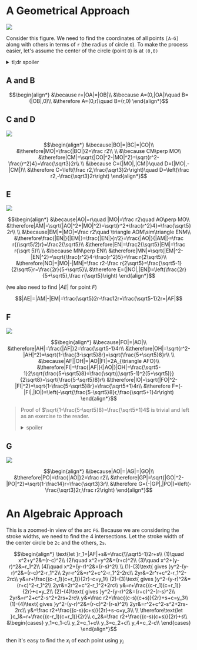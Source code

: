 # A Geometrical Approach
![](assets/o.svg)

Consider this figure. We need to find the coordinates of all points `[A-G]` along with others in terms of `r` (the radius of circle `O`). To make the process easier, let's assume the center of the circle (point `O`) is at `(0,0)`

<details>
    <summary>tl;dr spoiler</summary>

$$\begin{align*}
A&=(0,r)\\
B&=(r,0)\\
C&=\left(\frac r2,\frac{\sqrt3}2r\right)\\
D&=\left(\frac r2,-\frac{\sqrt3}2r\right)\\
E&=\left(\frac{2r}{5+\sqrt5},\frac r{\sqrt5}\right)\\
F&=\left(-\sqrt{\frac{5-\sqrt5}8}r,\frac{\sqrt5+1}4r\right)\\
G&=\left(-\frac{\sqrt3}2r,\frac r2\right)
\end{align*}$$
</details>

## A and B
$$\begin{align*}
&\because r=|OA|=|OB|\\
&\because A=(0,|OA|)\quad B=(|OB|,0)\\
&\therefore A=(0,r)\quad B=(r,0)
\end{align*}$$

## C and D
![](assets/BOC.svg)

$$\begin{align*}
&\because|BO|=|BC|=|CO|\\
&\therefore|MO|=\frac{|BO|}2=\frac r2\\
\\
&\because CM\perp MO\\
&\therefore|CM|=\sqrt{|CO|^2-|MO|^2}=\sqrt{r^2-\frac{r^2}4}=\frac{\sqrt3}2r\\
\\
&\because C=(|MO|,|CM|)\quad D=(|MO|,-|CM|)\\
&\therefore C=\left(\frac r2,\frac{\sqrt3}2r\right)\quad D=\left(\frac r2,-\frac{\sqrt3}2r\right)
\end{align*}$$

## E
![](assets/AOM.svg)

$$\begin{align*}
&\because|AO|=r\quad |MO|=\frac r2\quad AO\perp MO\\
&\therefore|AM|=\sqrt{|AO|^2+|MO|^2}=\sqrt{r^2+\frac{r^2}4}=\frac{\sqrt5}2r\\
\\
&\because|EM|=|MO|=\frac r2\quad \triangle AOM\sim\triangle ENM\\
&\therefore\frac{|EN|}{|EM|}=\frac{|EN|}{r/2}=\frac{|AO|}{|AM|}=\frac r{(\sqrt5/2)r}=\frac2{\sqrt5}\\
&\therefore|EN|=\frac2{\sqrt5}|EM|=\frac r{\sqrt 5}\\
\\
&\because MN\perp EN\\
&\therefore|MN|=\sqrt{|EM|^2-|EN|^2}=\sqrt{\frac{r^2}4-\frac{r^2}5}=\frac r{2\sqrt5}\\
&\therefore|NO|=|MO|-|MN|=\frac r2-\frac r{2\sqrt5}=\frac{\sqrt5-1}{2\sqrt5}r=\frac{2r}{5+\sqrt5}\\
&\therefore E=(|NO|,|EN|)=\left(\frac{2r}{5+\sqrt5},\frac r{\sqrt5}\right)
\end{align*}$$

(we also need to find $|AE|$ for point $F$)

$$|AE|=|AM|-|EM|=\frac{\sqrt5}2r-\frac12r=\frac{\sqrt5-1}2r=|AF|$$


## F
![](assets/AOF.svg)

$$\begin{align*}
&\because|FO|=|AO|\\
&\therefore|AH|=\frac{|AF|}2=\frac{\sqrt5-1}4r\\
&\therefore|OH|=\sqrt{r^2-|AH|^2}=\sqrt{1-\frac{3-\sqrt5}8r}=\sqrt{\frac{5+\sqrt5}8}r\\
\\
&\because|AF||OH|=|AO||FI|=2A_{\triangle AFO}\\
&\therefore|FI|=\frac{|AF|}{|AO|}|OH|=\frac{\sqrt5-1}2\sqrt{\frac{5+\sqrt5}8}=\frac{\sqrt{(\sqrt5-1)^2(5+\sqrt5)}}{2\sqrt8}=\sqrt{\frac{5-\sqrt5}8}r\\
&\therefore|IO|=\sqrt{|FO|^2-|FI|^2}=\sqrt{1-\frac{5-\sqrt5}8r}=\frac{\sqrt5+1}4r\\
&\therefore F=(-|FI|,|IO|)=\left(-\sqrt{\frac{5-\sqrt5}8}r,\frac{\sqrt5+1}4r\right)
\end{align*}$$

<blockquote>

Proof of $\sqrt{1-\frac{5-\sqrt5}8}=\frac{\sqrt5+1}4$ is trivial and left as an exercise to the reader.

<details><summary>spoiler</summary>

$$\sqrt{1-\frac{5-\sqrt5}8}=\sqrt{\frac{3+\sqrt5}8}=\sqrt{\frac{6+2\sqrt5}{16}}=\sqrt{\frac{5+2\sqrt5+1}{16}}=\sqrt{\frac{(\sqrt5+1)^2}{16}}=\frac{\sqrt5+1}4$$
</details>
</blockquote>

## G
![](assets/POG.svg)

$$\begin{align*}
&\because|AO|=|AG|=|GO|\\
&\therefore|PO|=\frac{|AO|}2=\frac r2\\
&\therefore|GP|=\sqrt{|GO|^2-|PO|^2}=\sqrt{1-\frac14}r=\frac{\sqrt3}3r\\
&\therefore G=(-|GP|,|PO|)=\left(-\frac{\sqrt3}2r,\frac r2\right)
\end{align*}$$

# An Algebraic Approach
This is a zoomed-in view of the arc `FG`. Because we are considering the stroke widths, we need to find the 4 intersections.
Let the stroke width of the center circle be `2c` and the others, `2s`. 

$$\begin{align*}
\text{let }r_1=|AF|+s&=\frac{\\\sqrt5-1}2r+s\\
(1)\quad x^2+y^2&=(r-c)^2\\
(2)\quad x^2+y^2&=(r+c)^2\\
(3)\quad x^2+(y-r)^2&=r_1^2\\
(4)\quad x^2+(y-r)^2&=(r-s)^2\\
\\
(1)-(3)\text{ gives }y^2-(y-r)^2&=(r-c)^2-r_1^2\\
2yr-r^2&=r^2+c^2-r_1^2-2rc\\
2yr&=2r^r+c^2-r_1^2-2rc\\
y&=r+\frac{(c-r_1)(c+r_1)}{2r}-c=y_1\\
(2)-(3)\text{ gives }y^2-(y-r)^2&=(r+c)^2-r_1^2\\
2yr&=2r^2+c^2-r_1^2+2rc\\
y&=r+\frac{(c-r_1)(c+r_1)}{2r}+c=y_2\\
(2)-(4)\text{ gives }y^2-(y-r)^2&=(r+c)^2-(r-s)^2\\
2yr&=r^2+c^2-s^2+2rs+2rc\\
y&=\frac r2+\frac{(c-s)(c+s)}{2r}+s+c=y_3\\
(1)-(4)\text{ gives }y^2-(y-r)^2&=(r-c)^2-(r-s)^2\\
2yr&=r^2+c^2-s^2+2rs-2rc\\
y&=\frac r2+\frac{(c-s)(c+s)}{2r}+s-c=y_3\\
\\
\therefore\text{let }c_1&=r+\frac{(c-r_1)(c+r_1)}{2r}\\
c_2&=\frac r2+\frac{(c-s)(c+s)}{2r}+s\\
&\begin{cases}
y_1=c_1-c\\
y_2=c_1+c\\
y_3=c_2+c\\
y_4=c_2-c\\
\end{cases}
\end{align*}$$

then it's easy to find the $x_i$ of each point using $y_i$
